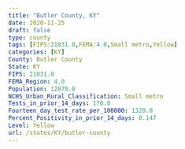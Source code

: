 ```yaml
---
title: "Butler County, KY"
date: 2020-11-25
draft: false
type: county
tags: [FIPS:21031.0,FEMA:4.0,Small metro,Yellow]
categories: [KY]
County: Butler County
State: KY
FIPS: 21031.0
FEMA_Region: 4.0
Population: 12879.0
NCHS_Urban_Rural_Classification: Small metro
Tests_in_prior_14_days: 170.0
Fourteen_day_test_rate_per_100000: 1320.0
Percent_Positivity_in_prior_14_days: 0.147
Level: Yellow
url: /states/KY/butler-county
---
```



